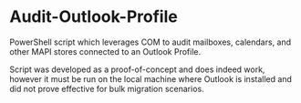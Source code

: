 # Audit-Outlook-Profile
PowerShell script which leverages COM to audit mailboxes, calendars, and other MAPI stores connected to an Outlook Profile.

Script was developed as a proof-of-concept and does indeed work, however it must be run on the local machine where Outlook is installed and did not prove effective for bulk migration scenarios.
